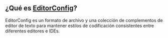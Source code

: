 ## ¿Qué es [EditorConfig](https://editorconfig.org)?

EditorConfig es un formato de archivo y una colección de complementos de editor de texto para mantener estilos de codificación consistentes entre diferentes editores e IDEs.

